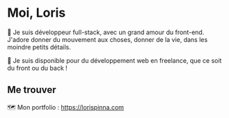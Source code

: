 # Moi, Loris

🍍 Je suis développeur full-stack, avec un grand amour du front-end. J'adore donner du mouvement aux choses, donner de la vie, dans les moindre petits détails.

📆 Je suis disponible pour du développement web en freelance, que ce soit du front ou du back !

## Me trouver

🗺️ Mon portfolio : https://lorispinna.com
